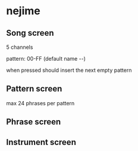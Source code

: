 # nejime

## Song screen

5 channels

pattern: 00-FF (default name --)

when pressed should insert the next empty pattern

## Pattern screen

max 24 phrases per pattern

## Phrase screen

## Instrument screen